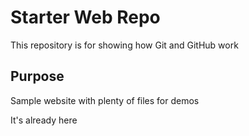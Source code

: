 # Starter Web Repo

This repository is for showing how Git and GitHub work

## Purpose

Sample website with plenty of files for demos

It's already here